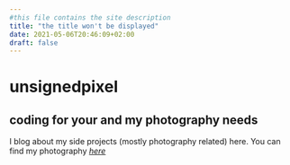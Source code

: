 ```yaml
---
#this file contains the site description
title: "the title won't be displayed"
date: 2021-05-06T20:46:09+02:00
draft: false
---
```


# unsignedpixel
## coding for your and my photography needs

I blog about my side projects (mostly photography related) here. You can find my photography *[here](http://christianscheer.com)*
